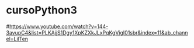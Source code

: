 # cursoPython3

#https://www.youtube.com/watch?v=144-3avupC4&list=PLKAjjS1Dgy1XpKZXkJLxPqKgVigI01sbr&index=11&ab_channel=LilTen